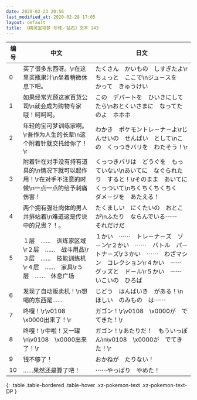 ```yaml
---
date: 2020-02-23 20:56
last_modified_at: 2020-02-28 17:05
layout: default
title: 《精灵宝可梦 珍珠／钻石》文本 143
---
```

| 编号 | 中文 | 日文 |
| ---- | ---- | ---- |
| 0 | 买了很多东西呀。\r在这里买瓶果汁\n坐着稍微休息下吧。 | たくさん　かいもの　しすぎたよ\rちょっと　ここで\nジュ－スを　かって　きゅうけい |
| 1 | 如果经常光顾这家百货公司\n就会成为购物专家哦！呵呵呵。 | この　デパ－トを　ひいきにしてたら\nおとくいさまに　なってたのよ　ホホホ |
| 2 | 年轻的宝可梦训练家啊。\r吾作为人生的长辈\n这个附着针就交托给你了！\r | わかき　ポケモントレ－ナ－よ\rじんせいの　せんぱい　として\nこの　くっつきバリを　わたそう！\r |
| 3 | 附着针在对手没有持有道具的\n情况下就可以起作用！\r在对手不注意的时候\n一点一点的给予刺痛伤害！ | くっつきバリは　どうぐを　もっていない\nあいてに　なぐられたり　すると！\rそのまま　あいてに　くっついて\nちくちくちくちく　ダメ－ジを　あたえる！ |
| 4 | 两个拥有强壮肉体的男人并排站着\n难道这是传说中的兄贵？！。 | たくましい　にくたいの　おとこが\nふたり　ならんでいる⋯⋯　それだけだ |
| 5 | １层　……　训练家区域\r２层　……　战斗用品\r３层　……　技能训练机\r４层　……　家具\r５层　……　休息广场 | １かい　⋯⋯　トレ－ナ－ズ　ゾ－ン\r２かい　⋯⋯　バトル　パ－トナ－ズ\r３かい　⋯⋯　わざマシン　コレクション\r４かい　⋯⋯　グッズと　ド－ル\r５かい　⋯⋯　いこいの　ひろば |
| 6 | 发现了自动贩卖机！\n想喝的东西是…… | じどう　はんばいき　がある！\nほしい　のみもの　は⋯⋯ |
| 7 | 咚嘎！\r\v0108　\x0000出来了！\r | ガゴン！\r\v0108　\x0000が　でてきた！\r |
| 8 | 咚嘎！\r中啦！又一罐\n\v0108　\x0000出来了！\r | ガゴン！\rあたりだ！　もういっぽん\n\v0108　\x0000が　でてきた！\r |
| 9 | 钱不够了！ | おかねが　たりない！ |
| 10 | ……果然还是算了吧！ | ⋯⋯やっぱり　やめた！ |
{: .table .table-bordered .table-hover .xz-pokemon-text .xz-pokemon-text-DP }